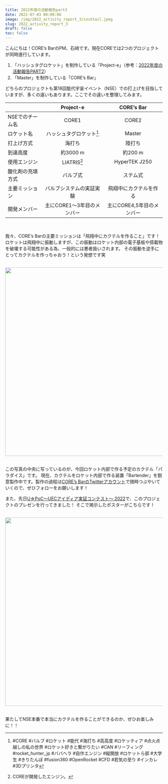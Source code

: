 ```yaml
---
title: 2022年度の活動報告part3
date: 2022-07-03 00:00:00
image: /img/2022_activity_report_3/cocktail.jpeg
slug: 2022_activity_report_3
draft: false
toc: false
---
```


こんにちは！CORE’s BarのPM、石﨑です。現在COREでは2つのプロジェクトが同時進行しています。
1. 「ハッシュタグロケット」を制作している「Project-e」（参考：[2022年度の活動報告PART2](https://core-rocket-official.netlify.app/blog/2022_activity_report_2/)）
2. 「Master」を制作している「CORE’s Bar」

どちらのプロジェクトも第18回能代宇宙イベント（NSE）での打上げを目指していますが、多くの違いもあります。ここでその違いを整理してみます。

||Project-e|CORE’s Bar|
|:--|:--:|:--:|
|NSEでのチーム名|CORE1|CORE2|
|ロケット名|ハッシュタグロケット[^1]|Master|
|打上げ方式|海打ち|陸打ち|
|到達高度|約3000 m|約200 m|
|使用エンジン|LIATRIS[^2]|HyperTEK J250|
|酸化剤の充填方式|バルブ式|ステム式|
|主要ミッション|バルブシステムの実証実験|飛翔中にカクテルを作る|
|開発メンバー|主にCORE1〜3年目のメンバー|主にCORE4,5年目のメンバー|

<br>

我々、CORE’s Barの主要ミッションは「飛翔中にカクテルを作ること」です！ロケットは飛翔中に振動しますが、この振動はロケット内部の電子基板や搭載物を破壊する可能性がある為、一般的には悪者扱いされます。
その振動を逆手にとってカクテルを作っちゃおう！という発想です笑

<br>
<div style = "text-align: center"><img src = "/img/2022_activity_report_3/cocktail.jpeg" width = "600"></div>
<br>

この写真の中央に写っているのが、今回ロケット内部で作る予定のカクテル「パラダイス」です。
現在、カクテルをロケット内部で作る装置「Bartender」を鋭意製作中です。製作の過程は[CORE’s BarのTwitterアカウント](https://mobile.twitter.com/COREsBar)で随時つぶやいていくので、ぜひフォローをお願いします！

また、先日[U☆PoC～UECアイディア実証コンテスト～ 2022](https://www.uec.ac.jp/research/venture/contest.html)で、このプロジェクトのプレゼンを行ってきました！
そこで掲示したポスターがこちらです！

<br>
<div style = "text-align: center"><img src = "/img/2022_activity_report_3/poc_poster.jpg" width = "600"></div>
<br>

果たしてNSE本番で本当にカクテルを作ることができるのか、ぜひお楽しみに！！

[^1]: #CORE #バルブ #ロケット #能代 #海打ち #高高度 #ロケッティア #点火点越しの私の世界 #ロケット好きと繋がりたい #CAN #リーフィング #rocket_hunter_jp #ババヘラ #自作エンジン #縦開放 #ロケットら部 #大学生 #きりたんぽ #fusion360 #OpenRocket #CFD #若気の至り #インカレ #3Dプリンタ
[^2]: COREが開発したエンジン。
